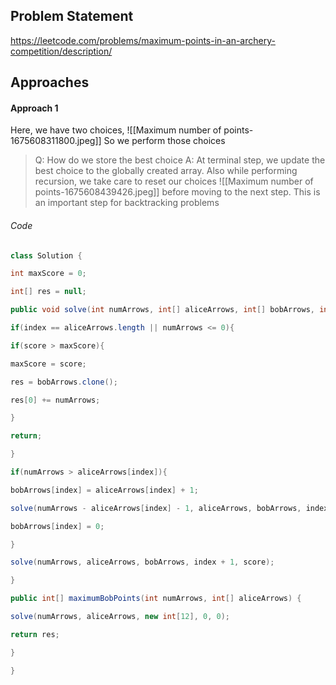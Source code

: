 ## Problem Statement
https://leetcode.com/problems/maximum-points-in-an-archery-competition/description/

## Approaches
#### Approach 1
Here, we have two choices,
![[Maximum number of points-1675608311800.jpeg]]
So we perform those choices

>Q: How do we store the best choice
>A: At terminal step, we update the best choice to the globally created array. Also while performing recursion, we take care to reset our choices
>![[Maximum number of points-1675608439426.jpeg]]
>before moving to the next step. This is an important step for backtracking problems

###### Code
```java
class Solution {

int maxScore = 0;

int[] res = null;

public void solve(int numArrows, int[] aliceArrows, int[] bobArrows, int index, int score){

if(index == aliceArrows.length || numArrows <= 0){

if(score > maxScore){

maxScore = score;

res = bobArrows.clone();

res[0] += numArrows;

}

return;

}

if(numArrows > aliceArrows[index]){

bobArrows[index] = aliceArrows[index] + 1;

solve(numArrows - aliceArrows[index] - 1, aliceArrows, bobArrows, index + 1, score + index);

bobArrows[index] = 0;

}

solve(numArrows, aliceArrows, bobArrows, index + 1, score);

}

public int[] maximumBobPoints(int numArrows, int[] aliceArrows) {

solve(numArrows, aliceArrows, new int[12], 0, 0);

return res;

}

}
```


